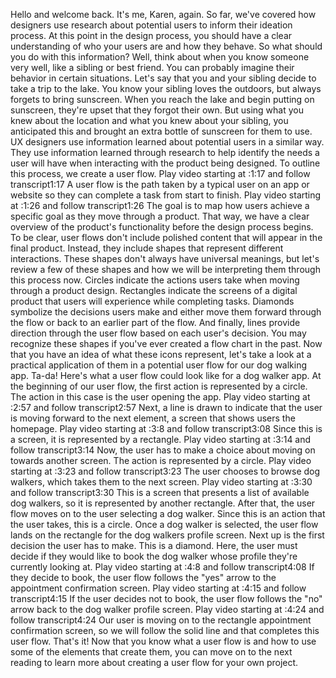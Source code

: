 Hello and welcome back. It's me, Karen, again. So far, we've covered how designers use research about potential users to inform their ideation process. At this point in the design process, you should have a clear understanding of who your users are and how they behave. So what should you do with this information? Well, think about when you know someone very well, like a sibling or best friend. You can probably imagine their behavior in certain situations. Let's say that you and your sibling decide to take a trip to the lake. You know your sibling loves the outdoors, but always forgets to bring sunscreen. When you reach the lake and begin putting on sunscreen, they're upset that they forgot their own. But using what you knew about the location and what you knew about your sibling, you anticipated this and brought an extra bottle of sunscreen for them to use. UX designers use information learned about potential users in a similar way. They use information learned through research to help identify the needs a user will have when interacting with the product being designed. To outline this process, we create a user flow.
Play video starting at :1:17 and follow transcript1:17
A user flow is the path taken by a typical user on an app or website so they can complete a task from start to finish.
Play video starting at :1:26 and follow transcript1:26
The goal is to map how users achieve a specific goal as they move through a product. That way, we have a clear overview of the product's functionality before the design process begins. To be clear, user flows don't include polished content that will appear in the final product. Instead, they include shapes that represent different interactions. These shapes don't always have universal meanings, but let's review a few of these shapes and how we will be interpreting them through this process now. Circles indicate the actions users take when moving through a product design. Rectangles indicate the screens of a digital product that users will experience while completing tasks. Diamonds symbolize the decisions users make and either move them forward through the flow or back to an earlier part of the flow. And finally, lines provide direction through the user flow based on each user's decision. You may recognize these shapes if you've ever created a flow chart in the past. Now that you have an idea of what these icons represent, let's take a look at a practical application of them in a potential user flow for our dog walking app. Ta-da! Here's what a user flow could look like for a dog walker app. At the beginning of our user flow, the first action is represented by a circle. The action in this case is the user opening the app.
Play video starting at :2:57 and follow transcript2:57
Next, a line is drawn to indicate that the user is moving forward to the next element, a screen that shows users the homepage.
Play video starting at :3:8 and follow transcript3:08
Since this is a screen, it is represented by a rectangle.
Play video starting at :3:14 and follow transcript3:14
Now, the user has to make a choice about moving on towards another screen. The action is represented by a circle.
Play video starting at :3:23 and follow transcript3:23
The user chooses to browse dog walkers, which takes them to the next screen.
Play video starting at :3:30 and follow transcript3:30
This is a screen that presents a list of available dog walkers, so it is represented by another rectangle. After that, the user flow moves on to the user selecting a dog walker. Since this is an action that the user takes, this is a circle. Once a dog walker is selected, the user flow lands on the rectangle for the dog walkers profile screen. Next up is the first decision the user has to make. This is a diamond. Here, the user must decide if they would like to book the dog walker whose profile they're currently looking at.
Play video starting at :4:8 and follow transcript4:08
If they decide to book, the user flow follows the "yes" arrow to the appointment confirmation screen.
Play video starting at :4:15 and follow transcript4:15
If the user decides not to book, the user flow follows the "no" arrow back to the dog walker profile screen.
Play video starting at :4:24 and follow transcript4:24
Our user is moving on to the rectangle appointment confirmation screen, so we will follow the solid line and that completes this user flow. That's it! Now that you know what a user flow is and how to use some of the elements that create them, you can move on to the next reading to learn more about creating a user flow for your own project.

